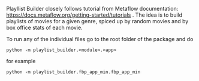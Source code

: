 Playllist Builder closely follows tutorial from Metaflow documentation: https://docs.metaflow.org/getting-started/tutorials . The idea is to build playlists of movies for a given genre, spiced up by random movies and by box office stats of each movie.

To run any of the individual files go to the root folder of the package and do

```
python -m playlist_builder.<module>.<app>
```

for example

```
python -m playlist_builder.fbp_app_min.fbp_app_min
```
